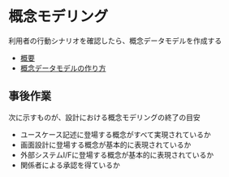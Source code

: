 # 概念モデリング

利用者の行動シナリオを確認したら、概念データモデルを作成する

* [概要](01)
* [概念データモデルの作り方](02)

## 事後作業

次に示すものが、設計における概念モデリングの終了の目安

* ユースケース記述に登場する概念がすべて実現されているか
* 画面設計に登場する概念が基本的に表現されているか
* 外部システムI/Fに登場する概念が基本的に表現されているか
* 関係者による承認を得ているか
